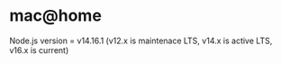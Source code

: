 # mac@home

Node.js version = v14.16.1 (v12.x is maintenace LTS, v14.x is active LTS, v16.x is current)
